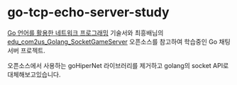 # go-tcp-echo-server-study
[Go 언어를 활용한 네트워크 프로그래밍](https://books.google.co.kr/books?id=dX9lEAAAQBAJ&pg=PR17&dq=Go+%EC%96%B8%EC%96%B4%EB%A5%BC+%ED%99%9C%EC%9A%A9%ED%95%9C+%EB%84%A4%ED%8A%B8%EC%9B%8C%ED%81%AC+%ED%94%84%EB%A1%9C%EA%B7%B8%EB%9E%98%EB%B0%8D&hl=ko&sa=X&ved=2ahUKEwjCn-W3tej8AhVCZd4KHdPEAdkQ6AF6BAgJEAI#v=onepage&q=Go%20%EC%96%B8%EC%96%B4%EB%A5%BC%20%ED%99%9C%EC%9A%A9%ED%95%9C%20%EB%84%A4%ED%8A%B8%EC%9B%8C%ED%81%AC%20%ED%94%84%EB%A1%9C%EA%B7%B8%EB%9E%98%EB%B0%8D&f=false) 기술서와
최흥배님의 [edu_com2us_Golang_SocketGameServer](https://github.com/jacking75/edu_com2us_Golang_SocketGameServer)
오픈소스를 참고하여 학습중인 Go 채팅서버 프로젝트.

오픈소스에서 사용하는 goHiperNet 라이브러리를 제거하고 golang의 socket API로 대체해보고있습니다.
